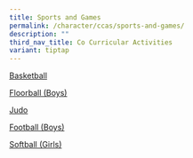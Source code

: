 ```yaml
---
title: Sports and Games
permalink: /character/ccas/sports-and-games/
description: ""
third_nav_title: Co Curricular Activities
variant: tiptap
---
```

<p><a href="https://assumptionenglish.moe.edu.sg/character/ccas/sports-and-games/basketball/" rel="noopener noreferrer nofollow" target="_blank">Basketball</a>
</p>
<p><a href="https://assumptionenglish.moe.edu.sg/character/ccas/sports-and-games/floorball-boys/" rel="noopener noreferrer nofollow" target="_blank">Floorball (Boys)</a>
</p>
<p><a href="https://assumptionenglish.moe.edu.sg/character/ccas/sports-and-games/judo/" rel="noopener noreferrer nofollow" target="_blank">Judo</a>
</p>
<p><a href="https://assumptionenglish.moe.edu.sg/character/ccas/sports-and-games/football-boys/" rel="noopener noreferrer nofollow" target="_blank">Football (Boys)</a>
</p>
<p><a href="https://assumptionenglish.moe.edu.sg/character/ccas/sports-and-games/softball-girls/" rel="noopener noreferrer nofollow" target="_blank">Softball (Girls)</a>
</p>